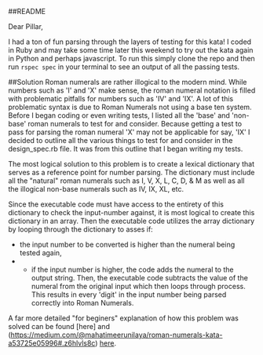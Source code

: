 ##README

Dear Pillar,

I had a ton of fun parsing through the layers of testing for this kata! I coded in Ruby and may take some time later this weekend to try out the kata again in Python and perhaps javascript.
To run this simply clone the repo and then run `rspec spec` in your terminal to see an output of all the passing tests. 

##Solution
Roman numerals are rather illogical to the modern mind. While numbers such as 'I' and 'X' make sense, 
the roman numeral notation is filled with problematic pitfalls for numbers such as 'IV' and 'IX'. A lot of this problematic syntax is due 
to Roman Numerals not using a base ten system. Before I began coding or even writing tests, I listed all the 'base' and 'non-base' roman numerals to test for and consider. Because getting a test to pass for parsing the roman numeral 'X' may not be applicable for say, 'IX' I decided to outline all the various things to test for and consider in the design_spec.rb file. It was from this outline that I began writing my tests. 

The most logical solution to this problem is to create a lexical dictionary that serves as a reference point for number parsing. The dictionary must include all the "natural" roman numerals such as I, V, X, L, C, D, & M as well as all the illogical non-base numerals such as IV, IX, XL, etc. 

Since the executable code must have access to the entirety of this dictionary to check the input-number against, it is most logical to create this dictionary in an array. Then the executable code utilizes the array dictionary by looping through the dictionary to asses if:
- the input number to be converted is higher than the numeral being tested again,
- - if the input number is higher, the code adds the numeral to the output string. 
Then, the executable code subtracts the value of the numeral from the original input which then loops through process.
This results in every 'digit' in the input number being parsed correctly into Roman Numerals. 

A far more detailed "for beginers" explanation of how this problem was solved can be found [here] and  (https://medium.com/@mahatimeerunilaya/roman-numerals-kata-a53725e05996#.z6hlvls8c)
[here](https://medium.com/@mahatimeerunilaya/aristotle-quality-is-not-an-act-it-is-a-habit-part-i-dc7ebf5cd276#.m9c6nusnp). 




